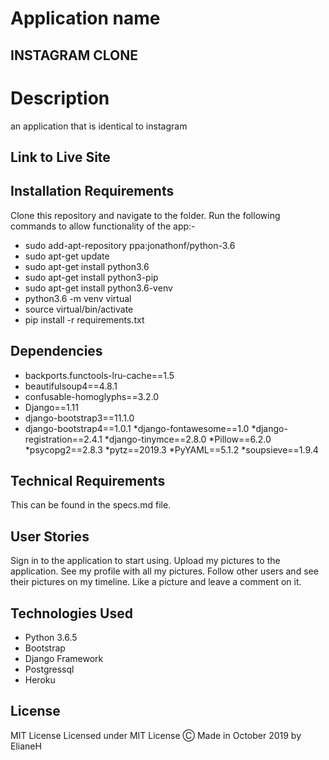 # Application name

 ## INSTAGRAM CLONE

# Description
an application that is  identical to instagram


## Link to Live Site 

## Installation Requirements
  Clone this repository and navigate to the folder.
  Run the following commands to allow functionality of the app:-
  * sudo add-apt-repository ppa:jonathonf/python-3.6
  * sudo apt-get update
  * sudo apt-get install python3.6
  * sudo apt-get install python3-pip
  * sudo apt-get install python3.6-venv
  * python3.6 -m venv virtual
  * source virtual/bin/activate
  * pip install -r requirements.txt
 

## Dependencies
* backports.functools-lru-cache==1.5
* beautifulsoup4==4.8.1
* confusable-homoglyphs==3.2.0
* Django==1.11
* django-bootstrap3==11.1.0
* django-bootstrap4==1.0.1
*django-fontawesome==1.0
*django-registration==2.4.1
*django-tinymce==2.8.0
*Pillow==6.2.0
*psycopg2==2.8.3
*pytz==2019.3
*PyYAML==5.1.2
*soupsieve==1.9.4
## Technical Requirements
This can be found in the specs.md file.
## User Stories
Sign in to the application to start using.
Upload my pictures to the application.
See my profile with all my pictures.
Follow other users and see their pictures on my timeline.
Like a picture and leave a comment on it.


## Technologies Used
  * Python 3.6.5
  * Bootstrap
  * Django Framework
  * Postgressql
  * Heroku
## License
MIT License
Licensed under MIT License
Ⓒ Made in October 2019 by ElianeH
